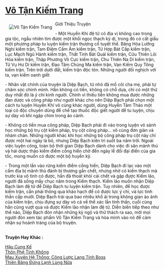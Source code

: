 <a href="https://utruyen.com/vo-tan-kiem-trang/2391/" title="Vô Tận Kiếm Trang"><h1>Vô Tận Kiếm Trang</h1></a><div style="display:table"><img align="right" style="float: left; padding: 10px;" src="https://utruyen.com/images/story/200x260/vo-tan-kiem-trang.jpg" alt="Vô Tận Kiếm Trang">Giới Thiệu Truyện<p></p> - Một Huyền Khí đệ tử có địa vị không cao trong gia tộc, ngẫu nhiên tìm được một khối ngọc thạch kỳ dị, trong đó có cất giấu một phương pháp tu luyện kiếm trận thượng cổ tuyệt thế. Băng Hỏa Lưỡng Nghi kiếm trận, Tam Điệm Cầm Âm kiếm trận, Tứ Hợp Bát Cấp kiếm trận, Lục Mạch Ngũ Hành kiếm trận, Thất Tinh Bát Quái kiếm trận, Cửu Thiên Lôi Hỏa kiếm trận, Thập Phương Vô Cực kiếm trận, Chu Thiên Na Di kiếm trận, Tử Vụ Hư Di kiếm trận, Đạo Tâm Chủng Ma kiếm trận, Vạn Kiếm Quy Tông kiếm trận. Trên trời dưới đất, kiếm trận độc tôn. Những người đối nghịch với ta, vạn kiếm oanh giết<p></p> - Nhân vật chính của truyện là Diệp Bạch, từ nhỏ đã mồ côi cha mẹ, phải tự chăm sóc chính mình. Hắn không có tiền, không có chỗ dựa, chỉ có một thứ duy nhất đó là ý chí kinh người. Chính vì thiếu tiền không mua được những đan dược và công pháp như người khác cho nên Diệp Bạch phải chọn một cách tu luyện Huyền Khí vô cùng khác người, dùng Huyễn Tâm Thảo một loại cỏ độc chuyên dùng để chế tạo thuốc độc giết người để tu luyện, chịu sự dày vò khi ngập chìm trong ảo cảnh.<p></p> - Không có tiền mua công pháp, Diệp Bạch phải đi vào trong luyện võ sảnh học những bộ trụ cột kiếm pháp, trụ cột công pháp… vô cùng đơn giản và nhàm chán. Những người khác khi học những bộ công pháp trụ cột này chỉ được một hai ngày là bỏ, nhưng Diệp Bạch kiên trì suốt ba năm trời. Ngoài việc luyện công, toàn bộ thời gian Diệp Bạch dành cho việc đi săn mãnh thú và hái dược thảo kiếm điểm cống hiến chờ đến ngày lễ đổi đại điển của gia tốc, mong muốn có được một bộ huyền kỹ. <p></p> - Trong một lần vào rừng kiếm điểm cống hiến, Diệp Bạch đi lạc vào một cấm địa bị mãnh thú đánh bị thương gần chết, nhưng nhờ có kiếm thạch mà trước kia vô tình có được, hắn đã thoát khỏi cái chết và gặp được Kiếm lão, người đã sống mấy chục năm trong Kiếm thạch. Kiếm lão muốn nhận Diệp Bạch làm đệ tử để Diệp Bạch tu luyện kiếm trận. Tuy nhiên, để học được kiếm trận, cần phải thông qua khảo hạch để có được lực ý chí, và lực tinh thần cấp mười. Diệp Bạch trải qua bao nhiêu khổ ải trong không gian ảo ảnh của kiếm trận, chịu đựng sự dày vò cả về thể xác lẫn tinh thần, cuối cùng hắn cũng vượt qua và được Kiếm lão nhận làm đệ tử. Diễn biến tiếp theo như thế nào, Diệp Bạch đón nhận những kỳ ngộ và thử thách ra sao, mời mọi người đón xem tác phẩm Vô Tận Kiếm Trang và hòa mình vào nó để cảm nhận sự hoành tráng của bộ truyện.</div><p><br><b>Truyện Hay Khác :</b></p><a href="https://utruyen.com/hau-cung-ke/11607/" alt="Hậu Cung Kế">Hậu Cung Kế</a><br/><a href="https://github.com/quanluxury/truyenhot/tree/master/truyenhay/472/" alt="Thôn Phệ Tinh Không">Thôn Phệ Tinh Không</a><br/><a href="https://github.com/quanluxury/truyenhot/tree/master/truyenhay/17060/" alt="Mau Xuyên Hệ Thống: Công Lược Lang Tính Boss">Mau Xuyên Hệ Thống: Công Lược Lang Tính Boss</a><br/><a href="https://github.com/quanluxury/truyenhot/tree/master/truyenhay/11603/" alt="Thiên Băng Đừng Lạnh Lùng Nữa">Thiên Băng Đừng Lạnh Lùng Nữa</a><br/>